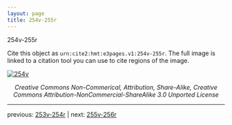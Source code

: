 ```yaml
---
layout: page
title: 254v-255r
---
```


254v-255r

Cite this object as `urn:cite2:hmt:e3pages.v1:254v-255r`.  The full image is linked to a citation tool you can use to cite regions of the image.

[![254v](http://www.homermultitext.org/iipsrv?IIIF=/project/homer/pyramidal/deepzoom/hmt/e3bifolio/v1/null.tif/full/800,/0/default.jpg)](http://www.homermultitext.org/ict2/?urn=urn:cite2:hmt:e3bifolio.v1:null) 

<p style="text-align: center; font-style: italic;">Creative Commons Non-Commerical, Attribution, Share-Alike, Creative Commons Attribution-NonCommercial-ShareAlike 3.0 Unported License</p>

---

previous: [253v-254r](../253v-254r/) | next: [255v-256r](../255v-256r/)